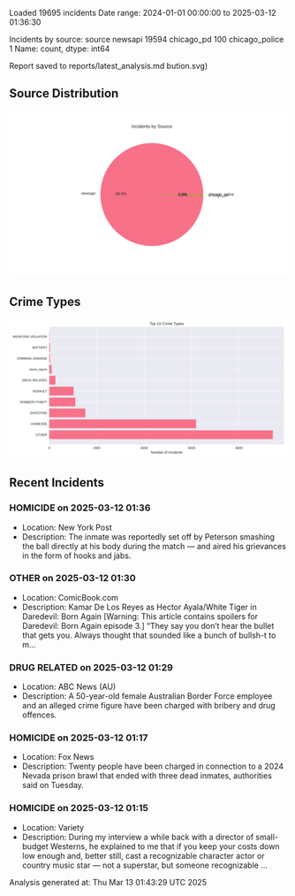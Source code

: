 
Loaded 19695 incidents
Date range: 2024-01-01 00:00:00 to 2025-03-12 01:36:30

Incidents by source:
source
newsapi           19594
chicago_pd          100
chicago_police        1
Name: count, dtype: int64

Report saved to reports/latest_analysis.md
bution.svg)

## Source Distribution
![Source Distribution](images/source_distribution.svg)

## Crime Types
![Crime Types](images/crime_types.svg)

## Recent Incidents

### HOMICIDE on 2025-03-12 01:36
- Location: New York Post
- Description: The inmate was reportedly set off by Peterson smashing the ball directly at his body during the match — and aired his grievances in the form of hooks and jabs.


### OTHER on 2025-03-12 01:30
- Location: ComicBook.com
- Description: Kamar De Los Reyes as Hector Ayala/White Tiger in Daredevil: Born Again
[Warning: This article contains spoilers for Daredevil: Born Again episode 3.] “They say you don’t hear the bullet that gets you. Always thought that sounded like a bunch of bullsh-t to m…


### DRUG RELATED on 2025-03-12 01:29
- Location: ABC News (AU)
- Description: A 50-year-old female Australian Border Force employee and an alleged crime figure have been charged with bribery and drug offences.


### HOMICIDE on 2025-03-12 01:17
- Location: Fox News
- Description: Twenty people have been charged in connection to a 2024 Nevada prison brawl that ended with three dead inmates, authorities said on Tuesday.


### HOMICIDE on 2025-03-12 01:15
- Location: Variety
- Description: During my interview a while back with a director of small-budget Westerns, he explained to me that if you keep your costs down low enough and, better still, cast a recognizable character actor or country music star — not a superstar, but someone recognizable …

Analysis generated at: Thu Mar 13 01:43:29 UTC 2025
